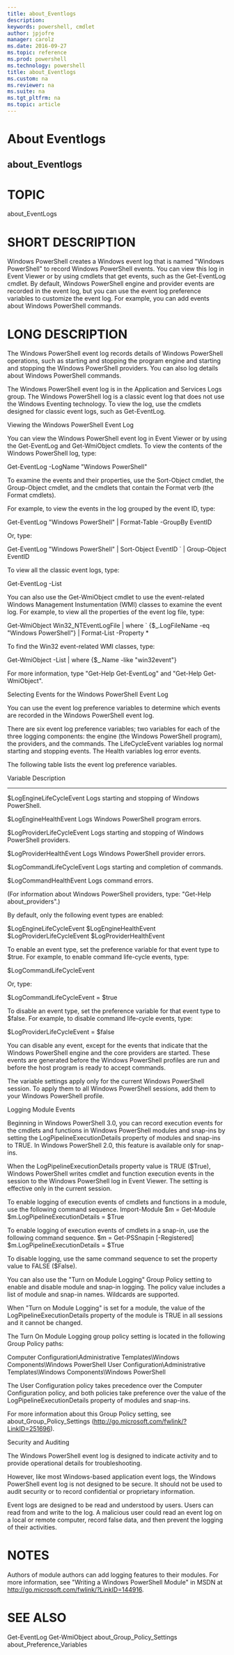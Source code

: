 ```yaml
---
title: about_Eventlogs
description: 
keywords: powershell, cmdlet
author: jpjofre
manager: carolz
ms.date: 2016-09-27
ms.topic: reference
ms.prod: powershell
ms.technology: powershell
title: about_Eventlogs
ms.custom: na
ms.reviewer: na
ms.suite: na
ms.tgt_pltfrm: na
ms.topic: article
---
```

# About Eventlogs
## about_Eventlogs
# TOPIC

about_EventLogs

# SHORT DESCRIPTION

Windows PowerShell creates a Windows event log that is
named "Windows PowerShell" to record Windows PowerShell events. You can
view this log in Event Viewer or by using cmdlets that get events, such as
the Get-EventLog cmdlet. By default, Windows PowerShell engine and provider
events are recorded in the event log, but you can use the event log
preference variables to customize the event log. For example, you can add
events about Windows PowerShell commands.

# LONG DESCRIPTION

The Windows PowerShell event log records details of Windows PowerShell
operations, such as starting and stopping the program engine and starting
and stopping the Windows PowerShell providers. You can also log details
about Windows PowerShell commands.

The Windows PowerShell event log is in the Application and Services Logs
group. The Windows PowerShell log is a classic event log that does not use
the Windows Eventing technology. To view the log, use the cmdlets designed
for classic event logs, such as Get-EventLog.

Viewing the Windows PowerShell Event Log

You can view the Windows PowerShell event log in Event Viewer or by
using the Get-EventLog and Get-WmiObject cmdlets. To view the contents
of the Windows PowerShell log, type:

Get-EventLog -LogName "Windows PowerShell"

To examine the events and their properties, use the Sort-Object cmdlet,
the Group-Object cmdlet, and the cmdlets that contain the Format verb
(the Format cmdlets).

For example, to view the events in the log grouped by the event ID, type:

Get-EventLog "Windows PowerShell" | Format-Table -GroupBy EventID

Or, type:

Get-EventLog "Windows PowerShell" | Sort-Object EventID `
| Group-Object EventID

To view all the classic event logs, type:

Get-EventLog -List

You can also use the Get-WmiObject cmdlet to use the event-related
Windows Management Instumentation (WMI) classes to examine the event log.
For example, to view all the properties of the event log file, type:

Get-WmiObject Win32_NTEventLogFile | where `
{$_.LogFileName -eq "Windows PowerShell"} | Format-List -Property *

To find the Win32 event-related WMI classes, type:

Get-WmiObject -List | where {$_.Name -like "win32event"}

For more information, type "Get-Help Get-EventLog" and
"Get-Help Get-WmiObject".

Selecting Events for the Windows PowerShell Event Log

You can use the event log preference variables to determine which events
are recorded in the Windows PowerShell event log.

There are six event log preference variables; two variables for each of
the three logging components: the engine (the Windows PowerShell
program), the providers, and the commands. The LifeCycleEvent variables
log normal starting and stopping events. The Health variables log error
events.

The following table lists the event log preference variables.

Variable                     Description
--------------------------   ----------------------------------------

$LogEngineLifeCycleEvent     Logs starting and stopping of
Windows PowerShell.

$LogEngineHealthEvent        Logs Windows PowerShell program errors.

$LogProviderLifeCycleEvent   Logs starting and stopping of
Windows PowerShell providers.

$LogProviderHealthEvent      Logs Windows PowerShell provider errors.

$LogCommandLifeCycleEvent    Logs starting and completion of commands.

$LogCommandHealthEvent       Logs command errors.

(For information about Windows PowerShell providers,
type: "Get-Help about_providers".)

By default, only the following event types are enabled:

$LogEngineLifeCycleEvent
$LogEngineHealthEvent
$LogProviderLifeCycleEvent
$LogProviderHealthEvent

To enable an event type, set the preference variable for that event type
to $true. For example, to enable command life-cycle events, type:

$LogCommandLifeCycleEvent

Or, type:

$LogCommandLifeCycleEvent = $true

To disable an event type, set the preference variable for that event type
to $false. For example, to disable command life-cycle events, type:

$LogProviderLifeCycleEvent = $false

You can disable any event, except for the events that indicate that the
Windows PowerShell engine and the core providers are started. These events
are generated before the Windows PowerShell profiles are run and before
the host program is ready to accept commands.

The variable settings apply only for the current Windows PowerShell
session. To apply them to all Windows PowerShell sessions, add them to
your Windows PowerShell profile.

Logging Module Events

Beginning in Windows PowerShell 3.0, you can record execution events for the cmdlets
and functions in Windows PowerShell modules and snap-ins by setting the
LogPipelineExecutionDetails property of modules and snap-ins to TRUE. In Windows
PowerShell 2.0, this feature is available only for snap-ins.

When the LogPipelineExecutionDetails property value is TRUE ($True), Windows PowerShell
writes cmdlet and function execution events in the session to the Windows PowerShell
log in Event Viewer. The setting is effective only in the current session.

To enable logging of execution events of cmdlets and functions in a module, use the
following command sequence.
Import-Module <ModuleName>
$m = Get-Module <ModuleName>
$m.LogPipelineExecutionDetails = $True

To enable logging of execution events of cmdlets in a snap-in, use the following
command sequence.
$m = Get-PSSnapin <SnapInName> [-Registered]
$m.LogPipelineExecutionDetails = $True

To disable logging, use the same command sequence to set the property
value to FALSE ($False).

You can also use the "Turn on Module Logging" Group Policy setting to enable
and disable module and snap-in logging. The policy value includes a list of
module and snap-in names. Wildcards are supported.

When "Turn on Module Logging" is set for a module, the value of the
LogPipelineExecutionDetails property of the module is TRUE in all sessions
and it cannot be changed.

The Turn On Module Logging group policy setting is located in the following
Group Policy paths:

Computer Configuration\Administrative Templates\Windows Components\Windows PowerShell
User Configuration\Administrative Templates\Windows Components\Windows PowerShell

The User Configuration policy takes precedence over the Computer Configuration policy,
and both policies take preference over the value of the LogPipelineExecutionDetails
property of modules and snap-ins.

For more information about this Group Policy setting, see about_Group_Policy_Settings
(http://go.microsoft.com/fwlink/?LinkID=251696).

Security and Auditing

The Windows PowerShell event log is designed to indicate activity and
to provide operational details for troubleshooting.

However, like most Windows-based application event logs, the
Windows PowerShell event log is not designed to be secure. It should not
be used to audit security or to record confidential or proprietary
information.

Event logs are designed to be read and understood by users. Users can
read from and write to the log. A malicious user could read an event log
on a local or remote computer, record false data, and then prevent the
logging of their activities.

# NOTES

Authors of module authors can add logging features to
their modules. For more information, see "Writing a Windows PowerShell Module" in
MSDN at http://go.microsoft.com/fwlink/?LinkID=144916.

# SEE ALSO

Get-EventLog
Get-WmiObject
about_Group_Policy_Settings
about_Preference_Variables

